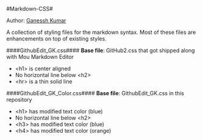 #Markdown-CSS#

Author: [Ganessh Kumar](ganessh@ganesshkumar.com)

A collection of styling files for the markdown syntax. Most of these files are enhancements on top of existing styles. 

####GithubEdit_GK.css####
**Base file**: GitHub2.css that got shipped along with Mou Markdown Editor

* &lt;h1&gt; is center aligned
* No horizontal line below &lt;h2&gt; 
* &lt;hr&gt; is a thin solid line

####GithubEdit_GK_Color.css####
**Base file**: GithubEdit_GK.css in this repository

* &lt;h1&gt; has modified text color (blue)
* No horizontal line below &lt;h2&gt; 
* &lt;h3&gt; has modified text color (blue)
* &lt;h4&gt; has modified text color (orange)
